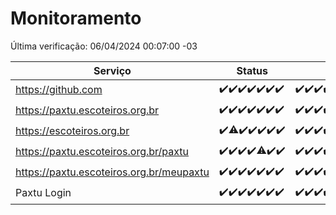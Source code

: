 # Monitoramento

Última verificação: 06/04/2024 00:07:00 -03

|Serviço|Status|Últimas 24h|
|---|---|---|
|https://github.com|<span title="2024-03-30: OK=24">✔️</span><span title="2024-03-31: OK=24">✔️</span><span title="2024-04-01: OK=24">✔️</span><span title="2024-04-02: OK=24">✔️</span><span title="2024-04-03: OK=24">✔️</span><span title="2024-04-04: OK=24">✔️</span><span title="2024-04-05: OK=3">✔️</span>|<span title="05/04/2024 00:07:00 -03 : 200">✔️</span><span title="05/04/2024 01:08:00 -03 : 200">✔️</span><span title="05/04/2024 02:06:00 -03 : 200">✔️</span><span title="05/04/2024 03:08:00 -03 : 200">✔️</span><span title="05/04/2024 04:06:00 -03 : 200">✔️</span><span title="05/04/2024 05:08:00 -03 : 200">✔️</span><span title="05/04/2024 06:06:00 -03 : 200">✔️</span><span title="05/04/2024 07:07:00 -03 : 200">✔️</span><span title="05/04/2024 08:03:00 -03 : 200">✔️</span><span title="05/04/2024 09:11:00 -03 : 200">✔️</span><span title="05/04/2024 10:07:00 -03 : 200">✔️</span><span title="05/04/2024 11:07:00 -03 : 200">✔️</span><span title="05/04/2024 12:05:00 -03 : 200">✔️</span><span title="05/04/2024 13:08:00 -03 : 200">✔️</span><span title="05/04/2024 14:04:00 -03 : 200">✔️</span><span title="05/04/2024 15:08:00 -03 : 200">✔️</span><span title="05/04/2024 16:07:00 -03 : 200">✔️</span><span title="05/04/2024 17:07:00 -03 : 200">✔️</span><span title="05/04/2024 18:06:00 -03 : 200">✔️</span><span title="05/04/2024 19:06:00 -03 : 200">✔️</span><span title="05/04/2024 20:06:00 -03 : 200">✔️</span><span title="05/04/2024 21:29:00 -03 : 200">✔️</span><span title="05/04/2024 22:37:00 -03 : 200">✔️</span><span title="05/04/2024 23:13:00 -03 : 200">✔️</span><span title="06/04/2024 00:07:00 -03 : 200">✔️</span>|
|https://paxtu.escoteiros.org.br|<span title="2024-03-30: OK=24">✔️</span><span title="2024-03-31: OK=24">✔️</span><span title="2024-04-01: OK=24">✔️</span><span title="2024-04-02: OK=24">✔️</span><span title="2024-04-03: OK=24">✔️</span><span title="2024-04-04: OK=24">✔️</span><span title="2024-04-05: OK=3">✔️</span>|<span title="05/04/2024 00:07:00 -03 : 200">✔️</span><span title="05/04/2024 01:08:00 -03 : 200">✔️</span><span title="05/04/2024 02:06:00 -03 : 200">✔️</span><span title="05/04/2024 03:08:00 -03 : 200">✔️</span><span title="05/04/2024 04:06:00 -03 : 200">✔️</span><span title="05/04/2024 05:08:00 -03 : 200">✔️</span><span title="05/04/2024 06:06:00 -03 : 200">✔️</span><span title="05/04/2024 07:07:00 -03 : 200">✔️</span><span title="05/04/2024 08:03:00 -03 : 200">✔️</span><span title="05/04/2024 09:11:00 -03 : 0">❌</span><span title="05/04/2024 10:07:00 -03 : 200">✔️</span><span title="05/04/2024 11:07:00 -03 : 200">✔️</span><span title="05/04/2024 12:05:00 -03 : 200">✔️</span><span title="05/04/2024 13:08:00 -03 : 200">✔️</span><span title="05/04/2024 14:04:00 -03 : 200">✔️</span><span title="05/04/2024 15:08:00 -03 : 200">✔️</span><span title="05/04/2024 16:07:00 -03 : 200">✔️</span><span title="05/04/2024 17:07:00 -03 : 200">✔️</span><span title="05/04/2024 18:06:00 -03 : 200">✔️</span><span title="05/04/2024 19:06:00 -03 : 200">✔️</span><span title="05/04/2024 20:06:00 -03 : 200">✔️</span><span title="05/04/2024 21:29:00 -03 : 200">✔️</span><span title="05/04/2024 22:37:00 -03 : 0">❌</span><span title="05/04/2024 23:13:00 -03 : 200">✔️</span><span title="06/04/2024 00:07:00 -03 : 200">✔️</span>|
|https://escoteiros.org.br|<span title="2024-03-30: OK=24">✔️</span><span title="2024-03-31: OK=23, Falhas=1">⚠️</span><span title="2024-04-01: OK=24">✔️</span><span title="2024-04-02: OK=24">✔️</span><span title="2024-04-03: OK=24">✔️</span><span title="2024-04-04: OK=24">✔️</span><span title="2024-04-05: OK=3">✔️</span>|<span title="05/04/2024 00:07:00 -03 : 200">✔️</span><span title="05/04/2024 01:08:00 -03 : 200">✔️</span><span title="05/04/2024 02:06:00 -03 : 200">✔️</span><span title="05/04/2024 03:08:00 -03 : 200">✔️</span><span title="05/04/2024 04:06:00 -03 : 200">✔️</span><span title="05/04/2024 05:08:00 -03 : 200">✔️</span><span title="05/04/2024 06:06:00 -03 : 200">✔️</span><span title="05/04/2024 07:07:00 -03 : 200">✔️</span><span title="05/04/2024 08:03:00 -03 : 200">✔️</span><span title="05/04/2024 09:11:00 -03 : 200">✔️</span><span title="05/04/2024 10:07:00 -03 : 500">❌</span><span title="05/04/2024 11:07:00 -03 : 200">✔️</span><span title="05/04/2024 12:05:00 -03 : 200">✔️</span><span title="05/04/2024 13:08:00 -03 : 200">✔️</span><span title="05/04/2024 14:04:00 -03 : 200">✔️</span><span title="05/04/2024 15:08:00 -03 : 403">❌</span><span title="05/04/2024 16:07:00 -03 : 200">✔️</span><span title="05/04/2024 17:07:00 -03 : 200">✔️</span><span title="05/04/2024 18:06:00 -03 : 0">❌</span><span title="05/04/2024 19:06:00 -03 : 200">✔️</span><span title="05/04/2024 20:06:00 -03 : 200">✔️</span><span title="05/04/2024 21:29:00 -03 : 200">✔️</span><span title="05/04/2024 22:38:00 -03 : 200">✔️</span><span title="05/04/2024 23:13:00 -03 : 200">✔️</span><span title="06/04/2024 00:07:00 -03 : 200">✔️</span>|
|https://paxtu.escoteiros.org.br/paxtu|<span title="2024-03-30: OK=24">✔️</span><span title="2024-03-31: OK=24">✔️</span><span title="2024-04-01: OK=24">✔️</span><span title="2024-04-02: OK=24">✔️</span><span title="2024-04-03: OK=23, Falhas=1">⚠️</span><span title="2024-04-04: OK=24">✔️</span><span title="2024-04-05: OK=3">✔️</span>|<span title="05/04/2024 00:07:00 -03 : 200">✔️</span><span title="05/04/2024 01:08:00 -03 : 200">✔️</span><span title="05/04/2024 02:06:00 -03 : 200">✔️</span><span title="05/04/2024 03:08:00 -03 : 200">✔️</span><span title="05/04/2024 04:06:00 -03 : 200">✔️</span><span title="05/04/2024 05:08:00 -03 : 200">✔️</span><span title="05/04/2024 06:06:00 -03 : 200">✔️</span><span title="05/04/2024 07:07:00 -03 : 200">✔️</span><span title="05/04/2024 08:03:00 -03 : 200">✔️</span><span title="05/04/2024 09:11:00 -03 : 200">✔️</span><span title="05/04/2024 10:07:00 -03 : 200">✔️</span><span title="05/04/2024 11:07:00 -03 : 200">✔️</span><span title="05/04/2024 12:05:00 -03 : 200">✔️</span><span title="05/04/2024 13:08:00 -03 : 200">✔️</span><span title="05/04/2024 14:04:00 -03 : 200">✔️</span><span title="05/04/2024 15:08:00 -03 : 200">✔️</span><span title="05/04/2024 16:07:00 -03 : 200">✔️</span><span title="05/04/2024 17:07:00 -03 : 200">✔️</span><span title="05/04/2024 18:06:00 -03 : 200">✔️</span><span title="05/04/2024 19:06:00 -03 : 200">✔️</span><span title="05/04/2024 20:06:00 -03 : 200">✔️</span><span title="05/04/2024 21:29:00 -03 : 200">✔️</span><span title="05/04/2024 22:38:00 -03 : 0">❌</span><span title="05/04/2024 23:13:00 -03 : 200">✔️</span><span title="06/04/2024 00:07:00 -03 : 200">✔️</span>|
|https://paxtu.escoteiros.org.br/meupaxtu|<span title="2024-03-30: OK=24">✔️</span><span title="2024-03-31: OK=24">✔️</span><span title="2024-04-01: OK=24">✔️</span><span title="2024-04-02: OK=24">✔️</span><span title="2024-04-03: OK=24">✔️</span><span title="2024-04-04: OK=24">✔️</span><span title="2024-04-05: OK=3">✔️</span>|<span title="05/04/2024 00:07:00 -03 : 200">✔️</span><span title="05/04/2024 01:08:00 -03 : 200">✔️</span><span title="05/04/2024 02:06:00 -03 : 200">✔️</span><span title="05/04/2024 03:08:00 -03 : 200">✔️</span><span title="05/04/2024 04:06:00 -03 : 200">✔️</span><span title="05/04/2024 05:08:00 -03 : 200">✔️</span><span title="05/04/2024 06:06:00 -03 : 200">✔️</span><span title="05/04/2024 07:07:00 -03 : 200">✔️</span><span title="05/04/2024 08:03:00 -03 : 200">✔️</span><span title="05/04/2024 09:11:00 -03 : 0">❌</span><span title="05/04/2024 10:07:00 -03 : 200">✔️</span><span title="05/04/2024 11:07:00 -03 : 200">✔️</span><span title="05/04/2024 12:05:00 -03 : 200">✔️</span><span title="05/04/2024 13:08:00 -03 : 200">✔️</span><span title="05/04/2024 14:04:00 -03 : 200">✔️</span><span title="05/04/2024 15:08:00 -03 : 200">✔️</span><span title="05/04/2024 16:07:00 -03 : 200">✔️</span><span title="05/04/2024 17:07:00 -03 : 200">✔️</span><span title="05/04/2024 18:06:00 -03 : 200">✔️</span><span title="05/04/2024 19:06:00 -03 : 200">✔️</span><span title="05/04/2024 20:06:00 -03 : 200">✔️</span><span title="05/04/2024 21:29:00 -03 : 200">✔️</span><span title="05/04/2024 22:38:00 -03 : 0">❌</span><span title="05/04/2024 23:13:00 -03 : 200">✔️</span><span title="06/04/2024 00:07:00 -03 : 200">✔️</span>|
|Paxtu Login|<span title="2024-03-30: OK=24">✔️</span><span title="2024-03-31: OK=24">✔️</span><span title="2024-04-01: OK=24">✔️</span><span title="2024-04-02: OK=24">✔️</span><span title="2024-04-03: OK=24">✔️</span><span title="2024-04-04: OK=24">✔️</span><span title="2024-04-05: OK=3">✔️</span>|<span title="05/04/2024 00:07:00 -03 : 200">✔️</span><span title="05/04/2024 01:08:00 -03 : 200">✔️</span><span title="05/04/2024 02:06:00 -03 : 200">✔️</span><span title="05/04/2024 03:08:00 -03 : 200">✔️</span><span title="05/04/2024 04:06:00 -03 : 200">✔️</span><span title="05/04/2024 05:08:00 -03 : 200">✔️</span><span title="05/04/2024 06:06:00 -03 : 200">✔️</span><span title="05/04/2024 07:07:00 -03 : 200">✔️</span><span title="05/04/2024 08:03:00 -03 : 200">✔️</span><span title="05/04/2024 09:11:00 -03 : 200">✔️</span><span title="05/04/2024 10:07:00 -03 : 200">✔️</span><span title="05/04/2024 11:07:00 -03 : 200">✔️</span><span title="05/04/2024 12:05:00 -03 : 200">✔️</span><span title="05/04/2024 13:08:00 -03 : 200">✔️</span><span title="05/04/2024 14:04:00 -03 : 200">✔️</span><span title="05/04/2024 15:08:00 -03 : 200">✔️</span><span title="05/04/2024 16:07:00 -03 : 200">✔️</span><span title="05/04/2024 17:07:00 -03 : 200">✔️</span><span title="05/04/2024 18:06:00 -03 : 200">✔️</span><span title="05/04/2024 19:06:00 -03 : 200">✔️</span><span title="05/04/2024 20:06:00 -03 : 200">✔️</span><span title="05/04/2024 21:29:00 -03 : 200">✔️</span><span title="05/04/2024 22:38:00 -03 : 200">✔️</span><span title="05/04/2024 23:13:00 -03 : 200">✔️</span><span title="06/04/2024 00:07:00 -03 : 200">✔️</span>|
